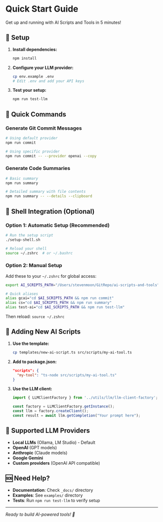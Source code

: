 # Quick Start Guide

Get up and running with AI Scripts and Tools in 5 minutes!

## 🚀 Setup

1. **Install dependencies:**
   ```bash
   npm install
   ```

2. **Configure your LLM provider:**
   ```bash
   cp env.example .env
   # Edit .env and add your API keys
   ```

3. **Test your setup:**
   ```bash
   npm run test-llm
   ```

## 🎯 Quick Commands

### Generate Git Commit Messages
```bash
# Using default provider
npm run commit

# Using specific provider
npm run commit -- --provider openai --copy
```

### Generate Code Summaries
```bash
# Basic summary
npm run summary

# Detailed summary with file contents
npm run summary -- --details --clipboard
```

## 🔧 Shell Integration (Optional)

### Option 1: Automatic Setup (Recommended)
```bash
# Run the setup script
./setup-shell.sh

# Reload your shell
source ~/.zshrc  # or ~/.bashrc
```

### Option 2: Manual Setup
Add these to your `~/.zshrc` for global access:

```bash
export AI_SCRIPTS_PATH="/Users/stevenmoon/GitRepo/ai-scripts-and-tools"

# Quick aliases
alias gcai="cd $AI_SCRIPTS_PATH && npm run commit"
alias cs="cd $AI_SCRIPTS_PATH && npm run summary"
alias test-ai="cd $AI_SCRIPTS_PATH && npm run test-llm"
```

Then reload: `source ~/.zshrc`

## 📝 Adding New AI Scripts

1. **Use the template:**
   ```bash
   cp templates/new-ai-script.ts src/scripts/my-ai-tool.ts
   ```

2. **Add to package.json:**
   ```json
   "scripts": {
     "my-tool": "ts-node src/scripts/my-ai-tool.ts"
   }
   ```

3. **Use the LLM client:**
   ```typescript
   import { LLMClientFactory } from '../utils/llm/llm-client-factory';
   
   const factory = LLMClientFactory.getInstance();
   const llm = factory.createClient();
   const result = await llm.getCompletion("Your prompt here");
   ```

## 🎯 Supported LLM Providers

- **Local LLMs** (Ollama, LM Studio) - Default
- **OpenAI** (GPT models)
- **Anthropic** (Claude models)  
- **Google Gemini**
- **Custom providers** (OpenAI API compatible)

## 🆘 Need Help?

- **Documentation**: Check `_docs/` directory
- **Examples**: See `examples/` directory
- **Tests**: Run `npm run test-llm` to verify setup

---

*Ready to build AI-powered tools! 🚀* 